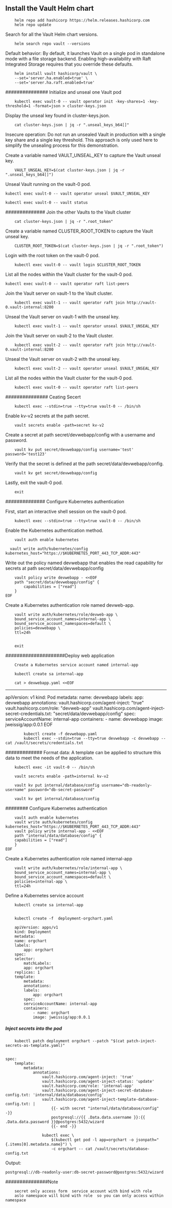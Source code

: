 ## Install the Vault Helm chart

		helm repo add hashicorp https://helm.releases.hashicorp.com
		helm repo update 

Search for all the Vault Helm chart versions.

		helm search repo vault --versions
	

Default behavior: By default, it launches Vault on a single pod in standalone mode with a file storage backend.
 Enabling high-availability with Raft Integrated Storage requires that you override these defaults.
 
 
		helm install vault hashicorp/vault \
		--set='server.ha.enabled=true' \
		--set='server.ha.raft.enabled=true'
		

############### Initialize and unseal one Vault pod   

		kubectl exec vault-0 -- vault operator init -key-shares=1 -key-threshold=1 -format=json > cluster-keys.json
		
Display the unseal key found in cluster-keys.json.

		cat cluster-keys.json | jq -r ".unseal_keys_b64[]"
		
	
Insecure operation: Do not run an unsealed Vault in production with a single key share and a single key threshold. 
This approach is only used here to simplify the unsealing process for this demonstration.

Create a variable named VAULT_UNSEAL_KEY to capture the Vault unseal key.

		VAULT_UNSEAL_KEY=$(cat cluster-keys.json | jq -r ".unseal_keys_b64[]")		
		
Unseal Vault running on the vault-0 pod.

	kubectl exec vault-0 -- vault operator unseal $VAULT_UNSEAL_KEY
	
	kubectl exec vault-0 -- vault status
	
############## Join the other Vaults to the Vault cluster
 
		cat cluster-keys.json | jq -r ".root_token"
	
Create a variable named CLUSTER_ROOT_TOKEN to capture the Vault unseal key.

		CLUSTER_ROOT_TOKEN=$(cat cluster-keys.json | jq -r ".root_token")
	
Login with the root token on the vault-0 pod.

		kubectl exec vault-0 -- vault login $CLUSTER_ROOT_TOKEN
	
List all the nodes within the Vault cluster for the vault-0 pod.

	kubectl exec vault-0 -- vault operator raft list-peers

Join the Vault server on vault-1 to the Vault cluster.

		kubectl exec vault-1 -- vault operator raft join http://vault-0.vault-internal:8200

Unseal the Vault server on vault-1 with the unseal key.

		kubectl exec vault-1 -- vault operator unseal $VAULT_UNSEAL_KEY

Join the Vault server on vault-2 to the Vault cluster.

		kubectl exec vault-2 -- vault operator raft join http://vault-0.vault-internal:8200

Unseal the Vault server on vault-2 with the unseal key.

		kubectl exec vault-2 -- vault operator unseal $VAULT_UNSEAL_KEY


List all the nodes within the Vault cluster for the vault-0 pod.

		kubectl exec vault-0 -- vault operator raft list-peers


############### Ceating Secert 

		kubectl exec --stdin=true --tty=true vault-0 -- /bin/sh

Enable kv-v2 secrets at the path secret.		

		vault secrets enable -path=secret kv-v2
		
Create a secret at path secret/devwebapp/config with a username and password.
		
		vault kv put secret/devwebapp/config username='test' password='test123'

Verify that the secret is defined at the path secret/data/devwebapp/config.

		vault kv get secret/devwebapp/config
	
Lastly, exit the vault-0 pod.

		exit
		
############## Configure Kubernetes authentication

First, start an interactive shell session on the vault-0 pod.

		kubectl exec --stdin=true --tty=true vault-0 -- /bin/sh

Enable the Kubernetes authentication method.

		vault auth enable kubernetes
		
	  vault write auth/kubernetes/config kubernetes_host="https://$KUBERNETES_PORT_443_TCP_ADDR:443"

Write out the policy named devwebapp that enables the read capability for secrets at path secret/data/devwebapp/config

		vault policy write devwebapp - <<EOF
		path "secret/data/devwebapp/config" {
			capabilities = ["read"]
		}
	EOF
	
Create a Kubernetes authentication role named devweb-app.

		vault write auth/kubernetes/role/devweb-app \
        bound_service_account_names=internal-app \
        bound_service_account_namespaces=default \
        policies=devwebapp \
        ttl=24h
		
		
		exit

#####################Deploy web application

		Create a Kubernetes service account named internal-app
		
		kubectl create sa internal-app
		
		cat > devwebapp.yaml <<EOF
---
apiVersion: v1
kind: Pod
metadata:
  name: devwebapp
  labels:
    app: devwebapp
  annotations:
    vault.hashicorp.com/agent-inject: "true"
    vault.hashicorp.com/role: "devweb-app"
    vault.hashicorp.com/agent-inject-secret-credentials.txt: "secret/data/devwebapp/config"
spec:
  serviceAccountName: internal-app
  containers:
    - name: devwebapp
      image: jweissig/app:0.0.1
EOF

			kubectl create -f devwebapp.yaml
			kubectl exec --stdin=true --tty=true devwebapp -c devwebapp -- cat /vault/secrets/credentials.txt

#############  Format data: 
A template can be applied to structure this data to meet the needs of the application.

		kubectl exec -it vault-0 -- /bin/sh
		
		vault secrets enable -path=internal kv-v2
		
		vault kv put internal/database/config username="db-readonly-username" password="db-secret-password"
		
		vault kv get internal/database/config


########   Configure Kubernetes authentication

		vault auth enable kubernetes
		vault write auth/kubernetes/config kubernetes_host="https://$KUBERNETES_PORT_443_TCP_ADDR:443"
		vault policy write internal-app - <<EOF
		path "internal/data/database/config" {
		capabilities = ["read"]
		}
	EOF

Create a Kubernetes authentication role named internal-app

		vault write auth/kubernetes/role/internal-app \
		bound_service_account_names=internal-app \
		bound_service_account_namespaces=default \
		policies=internal-app \
		ttl=24h
		

Define a Kubernetes service account

		kubectl create sa internal-app	
		

		kubectl create -f  deployment-orgchart.yaml
			
		apiVersion: apps/v1
		kind: Deployment
		metadata:
		name: orgchart
		labels:
			app: orgchart
		spec:
		selector:
			matchLabels:
			app: orgchart
		replicas: 1
		template:
			metadata:
			annotations:
			labels:
				app: orgchart
			spec:
			serviceAccountName: internal-app
			containers:
				- name: orgchart
				image: jweissig/app:0.0.1


#####  Inject secrets into the pod

		kubectl patch deployment orgchart --patch "$(cat patch-inject-secrets-as-template.yaml)"
		
		
	spec:
		template:
			metadata:
				annotations:
					vault.hashicorp.com/agent-inject: 'true'
					vault.hashicorp.com/agent-inject-status: 'update'
					vault.hashicorp.com/role: 'internal-app'
					vault.hashicorp.com/agent-inject-secret-database-config.txt: 'internal/data/database/config'
					vault.hashicorp.com/agent-inject-template-database-config.txt: |
						{{- with secret "internal/data/database/config" -}}
						postgresql://{{ .Data.data.username }}:{{ .Data.data.password }}@postgres:5432/wizard
						{{- end -}}
						
					kubectl exec \
						$(kubectl get pod -l app=orgchart -o jsonpath="{.items[0].metadata.name}") \
						-c orgchart -- cat /vault/secrets/database-config.txt
						

Output:
	
	postgresql://db-readonly-user:db-secret-password@postgres:5432/wizard
	
	
###############Note 
		
		secret only access form  service account with bind with role 
		aslo namespace will bind with role  so you can only access within namespace 
		
	
